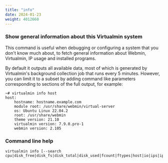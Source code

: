 ```yaml
---
title: "info"
date: 2024-01-23
weight: 4012660
---
```


### Show general information about this Virtualmin system

This command is useful when debugging or configuring a system that you don't know much about, to fetch general information about Webmin, Virtualmin, IP usage and installed programs.

By default it outputs all available data, most of which is generated by Virtualmin's background collection job that runs every 5 minutes. However, you can limit it to a subset by adding command like parameters corresponding to sections of the full output, for example:

```text
~# virtualmin info host
host:
    hostname: hostname.example.com
    module root: /usr/share/webmin/virtual-server
    os: Ubuntu Linux 22.04.2
    root: /usr/share/webmin
    theme version: 21.10
    virtualmin version: 7.9.0.pro-1
    webmin version: 2.105
```

 
### Command line help

```text
virtualmin info [--search cpu|disk_free|disk_fs|disk_total|disk_used|fcount|ftypes|host|io|ips|ips6|kernel|load|maxquota|mem|poss|procs|progs|reboot|status|vpos]
```

